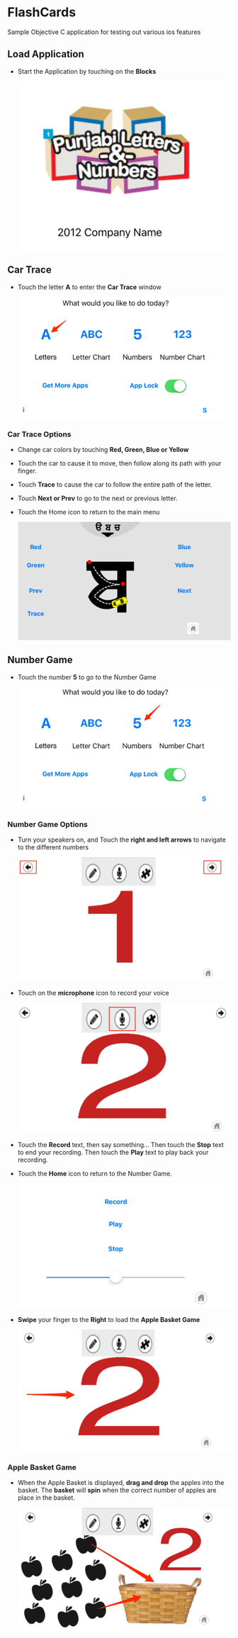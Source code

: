 # FlashCards

Sample Objective C application for testing out various ios features

## Load Application 

- Start the Application by touching on the **Blocks**

    ![](./images/img01.jpg)

## Car Trace

- Touch the letter **A** to enter the **Car Trace** window

    ![](./images/img02.jpg)

### Car Trace Options

- Change car colors by touching **Red, Green, Blue or Yellow**
- Touch the car to cause it to move, then follow along its path with your finger.
- Touch **Trace** to cause the car to follow the entire path of the letter.
- Touch **Next or Prev** to go to the next or previous letter.
- Touch the Home icon to return to the main menu

    ![](./images/img03.jpg)

## Number Game

- Touch the number **5** to go to the Number Game

    ![](./images/img04.jpg)

### Number Game Options

- Turn your speakers on, and Touch the **right and left arrows** to navigate to the different numbers

    ![](./images/img05.jpg)

- Touch on the **microphone** icon to record your voice

    ![](./images/img06.jpg)

- Touch the **Record** text, then say something... Then touch the **Stop** text to end your recording. Then touch the **Play** text to play back your recording. 
- Touch the **Home** icon to return to the Number Game. 

    ![](./images/img07.jpg)

- **Swipe** your finger to the **Right** to load the **Apple Basket Game**

    ![](./images/img08.jpg)

### Apple Basket Game

- When the Apple Basket is displayed, **drag and drop** the apples into the basket. The **basket** will **spin** when the correct number of apples are place in the basket. 

    ![](./images/img09.jpg)



